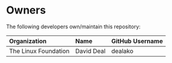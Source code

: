 # Owners

The following developers own/maintain this repository:

| Organization         | Name       | GitHub Username |
|:---------------------|:-----------|:----------------|
| The Linux Foundation | David Deal | dealako         |

